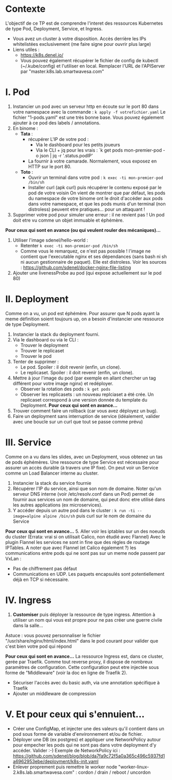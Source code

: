 # Contexte
L'objectif de ce TP est de comprendre l'interet des ressources Kubernetes de type Pod, Deployment, Service, et Ingress.
* Vous avez un cluster à votre disposition. Accès derrière les IPs whitelistées exclusivement (me faire signe pour ouvrir plus large)
* Liens utiles :
    * https://k8s.denel.io/
    * Vous pouvez également récupérer le fichier de config de kubectl (~/.kube/config) et l'utiliser en local. Remplacer l'URL de l'APIServer par "master.k8s.lab.smartwavesa.com"

# I. Pod
1. Instancier un pod avec un serveur http en écoute sur le port 80 dans votre namespace avec la commande : `k apply -f votrefichier.yaml`
   Le fichier "1-pods.yaml" est une très bonne base. Vous pouvez également ajouter à ce pod des labels / annotations.
2. En binome :
    * **Tata** :
        * récupérer L'IP de votre pod :
            * Via le dashboard pour les petits joueurs
            * Via le CLI + jq pour les vrais : `k get pods mon-premier-pod -o json | jq -r '.status.podIP'
        * La fournir à votre camarade. Normalement, vous exposez en HTTP sur le port 80.
    * **Toto** :
        * Ouvrir un terminal dans votre pod : `k exec -ti mon-premier-pod /bin/sh`
        * Installer curl (apk curl) puis récupérer le contenu exposé par le pod de votre voisin
   On vient de montrer que par défaut, les pods du namespace de votre binome ont le droit d'accéder aux pods dans votre namespace, et que les pods munis d'un terminal (non distroless) peuvent etre pratiques... pour un attaquant !
3. Supprimer votre pod pour simuler une erreur : il ne revient pas ! Un pod doit etre vu comme un objet immuable et éphémère.

**Pour ceux qui sont en avance (ou qui veulent rouler des mécaniques)...**
1. Utiliser l'image sdenel/hello-world :
    * Retenter `k exec -ti mon-premier-pod /bin/sh`
    * Comme vous le remarquez, ce n'est pas possible ! l'image ne contient que l'executable nginx et ses dépendances (sans bash ni sh ni aucun gestionnaire de paquet). Elle est distroless. Voir les sources : https://github.com/sdenel/docker-nginx-file-listing
2. Ajouter une livenessProbe au pod (qui expose actuellement sur le pod 80)

# II. Deployment
Comme on a vu, un pod est éphémère. Pour assurer que N pods ayant la meme définition soient toujours up, on a besoin d'instancier une ressource de type Deployment.

1. Instancier la stack du deployment fourni.
2. Via le dashboard ou via le CLI :
    * Trouver le deployment
    * Trouver le replicaset
    * Trouver le pod
3. Tenter de supprimer :
    * Le pod. Spoiler : il doit revenir (enfin, un clone).
    * Le replicaset. Spoiler : il doit revenir (enfin, un clone).
4. Mettre à jour l'image du pod (par exemple en allant chercher un tag différent pour votre image nginx) et redéployer.
    * Observer la rotation des pods : `k get pods`
    * Observer les replicasets : un nouveau replciaset a été crée. Un replicaset correspond à une version donnée du template du Deployment.
**Pour ceux qui sont en avance...**
5. Trouver comment faire un rollback (car vous avez déployez un bug).
6. Faire un deployment sans interruption de service (idéalement, valider avec une boucle sur un curl que tout se passe comme prévu)

# III. Service
Comme on a vu dans les slides, avec un Deployment, vous obtenez un tas de pods éphémères. Une ressource de type Service est nécessaire pour assurer un accès durable (à travers une IP fixe). On peut voir un Service comme un Load Balancer interne au cluster.

1. Instancier la stack du service fournie
2. Récupérer l'IP du service, ainsi que son nom de domaine. Noter qu'un serveur DNS interne (voir /etc/resolv.conf dans un Pod) permet de fournir aux services un nom de domaine, qui peut donc etre utilisé dans les autres applications (ex microservices).
3. Y accéder depuis un autre pod dans le cluster : `k run -ti --image=alpine alpine /bin/sh` puis curl sur le nom de domaine du Service

**Pour ceux qui sont en avance...**
5. Aller voir les iptables sur un des noeuds du cluster (Errata: vrai si on utilisait Calico, non étudié avec Flannel)
   Avec le plugin Flannel les services ne sont in fine que des règles de routage IPTables.
   A noter que avec Flannel (et Calico également ?) les communications entre pods qui ne sont pas sur un meme node passent par VxLan :
   * Pas de chiffrement pas défaut
   * Communications en UDP. Les paquets encapsulés sont potentiellement déjà en TCP si nécessaire.
   
# IV. Ingress
1. **Customiser** puis déployer la ressource de type ingress. Attention à utiliser un nom qui vous est propre pour ne pas créer une guerre civile dans la salle...

Astuce : vous pouvez personnaliser le fichier "/usr/share/nginx/html/index.html" dans le pod courant pour valider que c'est bien votre pod qui répond

**Pour ceux qui sont en avance...**
La ressource Ingress est, dans ce cluster, gerée par Traefik. Comme tout reverse proxy, il dispose de nombreux paramètres de configuration. Cette configuration peut etre injectée sous forme de "Middleware" (voir la doc en ligne de Traefik 2).
* Sécuriser l'accès avec du basic auth, via une annotation spécifique à Traefik
* Ajouter un middleware de compression

# V. Et pour ceux qui s'ennuient...
* Créer une ConfigMap, et injecter une des valeurs qu'il contient dans un pod sous forme de variable d'environnement et/ou de fichier.
* Déployer une DB (ex postgres) et appliquer une NetworkPolicy autour pour empecher les pods qui ne sont pas dans votre deployment d'y accéder. Valider :-) Exemple de NetworkPolicy ici : https://github.com/sdenel/blog/blob/da7fa9c72f5a0a365c496c5937fd1a6962953ebe/deployment/k8s-init.yaml
* Enlever proprement puis remettre le worker node "worker-linux-2.k8s.lab.smartwavesa.com" : cordon / drain / reboot / uncordon
